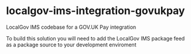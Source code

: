 # localgov-ims-integration-govukpay
LocalGov IMS codebase for a GOV.UK Pay integration

To build this solution you will need to add the LocalGov IMS package feed as a package source to your development enviroment
